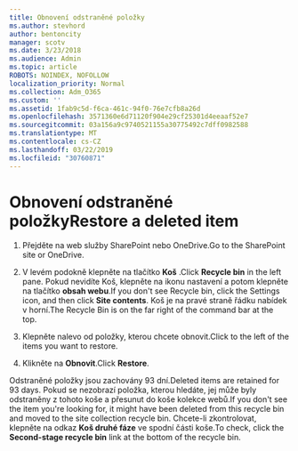 ```yaml
---
title: Obnovení odstraněné položky
ms.author: stevhord
author: bentoncity
manager: scotv
ms.date: 3/23/2018
ms.audience: Admin
ms.topic: article
ROBOTS: NOINDEX, NOFOLLOW
localization_priority: Normal
ms.collection: Adm_O365
ms.custom: ''
ms.assetid: 1fab9c5d-f6ca-461c-94f0-76e7cfb8a26d
ms.openlocfilehash: 3571360e6d71120f904e29cf25301d4eeaaf52e7
ms.sourcegitcommit: 03a156a9c9740521155a30775492c7dff0982588
ms.translationtype: MT
ms.contentlocale: cs-CZ
ms.lasthandoff: 03/22/2019
ms.locfileid: "30760871"
---
```

# <a name="restore-a-deleted-item"></a><span data-ttu-id="3cdbb-102">Obnovení odstraněné položky</span><span class="sxs-lookup"><span data-stu-id="3cdbb-102">Restore a deleted item</span></span>

1. <span data-ttu-id="3cdbb-103">Přejděte na web služby SharePoint nebo OneDrive.</span><span class="sxs-lookup"><span data-stu-id="3cdbb-103">Go to the SharePoint site or OneDrive.</span></span>
    
2. <span data-ttu-id="3cdbb-104">V levém podokně klepněte na tlačítko **Koš** .</span><span class="sxs-lookup"><span data-stu-id="3cdbb-104">Click **Recycle bin** in the left pane.</span></span> <span data-ttu-id="3cdbb-105">Pokud nevidíte Koš, klepněte na ikonu nastavení a potom klepněte na tlačítko **obsah webu**.</span><span class="sxs-lookup"><span data-stu-id="3cdbb-105">If you don't see Recycle bin, click the Settings icon, and then click **Site contents**.</span></span> <span data-ttu-id="3cdbb-106">Koš je na pravé straně řádku nabídek v horní.</span><span class="sxs-lookup"><span data-stu-id="3cdbb-106">The Recycle Bin is on the far right of the command bar at the top.</span></span>
    
3. <span data-ttu-id="3cdbb-107">Klepněte nalevo od položky, kterou chcete obnovit.</span><span class="sxs-lookup"><span data-stu-id="3cdbb-107">Click to the left of the items you want to restore.</span></span>
    
4. <span data-ttu-id="3cdbb-108">Klikněte na **Obnovit**.</span><span class="sxs-lookup"><span data-stu-id="3cdbb-108">Click **Restore**.</span></span>
    
<span data-ttu-id="3cdbb-109">Odstraněné položky jsou zachovány 93 dní.</span><span class="sxs-lookup"><span data-stu-id="3cdbb-109">Deleted items are retained for 93 days.</span></span> <span data-ttu-id="3cdbb-110">Pokud se nezobrazí položka, kterou hledáte, jej může byly odstraněny z tohoto koše a přesunut do koše kolekce webů.</span><span class="sxs-lookup"><span data-stu-id="3cdbb-110">If you don't see the item you're looking for, it might have been deleted from this recycle bin and moved to the site collection recycle bin.</span></span> <span data-ttu-id="3cdbb-111">Chcete-li zkontrolovat, klepněte na odkaz **Koš druhé fáze** ve spodní části koše.</span><span class="sxs-lookup"><span data-stu-id="3cdbb-111">To check, click the **Second-stage recycle bin** link at the bottom of the recycle bin.</span></span> 
  

